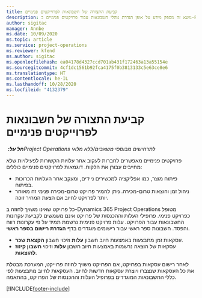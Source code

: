 ```yaml
---
title: קביעת התצורה של חשבונאות לפרוייקטים פנימיים
description: נושא זה מספק מידע על אופן הגדרת נוהלי חשבונאות עבור פרויקטים פנימיים ב-Project Operations.
author: sigitac
manager: Annbe
ms.date: 10/09/2020
ms.topic: article
ms.service: project-operations
ms.reviewer: kfend
ms.author: sigitac
ms.openlocfilehash: ea04178d4327ccd701ab431f172463a13a55154e
ms.sourcegitcommit: 4cf1dc1561b92fca4175f0b3813133c5e63ce8e6
ms.translationtype: HT
ms.contentlocale: he-IL
ms.lasthandoff: 10/28/2020
ms.locfileid: "4132379"
---
```

# <a name="configure-accounting-for-internal-projects"></a>קביעת התצורה של חשבונאות לפרוייקטים פנימיים

_**חל על:** ‏Project Operations לתרחישים מבוססי משאבים/ללא מלאי_

פרויקטים פנימיים מאפשרים לחברות לעקוב אחר עלויות הקשורות לפעילויות שלא מחייבים עבורן את הלקוח. דוגמאות לפרויקטים פנימיים כוללים:

- פיתוח מוצר, כמו אפליקציה למכשירים ניידים, ומעקב אחר העלויות הכרוכות בפיתוח.
- ניהול זמן והוצאות טרום-מכירה. ניתן להמיר פרויקט טרום-מכירה פנימי זה מאוחר יותר לפרויקט לחיוב אם הצעת המחיר זוכה.

כל פרויקט שאינו משויך לחוזה ב-Dynamics 365 Project Operations מטופל כפרויקט פנימי. פרופילי העלות וההכנסות של פרויקט אינם משמשים לקביעת עקרונות החשבונאות עבור הפרויקט. עלות פרויקט פנימית נרשמת תמיד על פי עקרונות רווח והפסד. חשבונות ספר ראשי עבור רישומים מוגדרים בדף **הגדרת רישום בספר ראשי**.

- עסקאות זמן מתבצעות באמצעות חיוב חשבון **עלות** וזיכוי חשבון **הקצאת שכר**.
- עסקאות של הוצאה נרשמות באמצעות חיוב חשבון **עלות** וזיכוי **חשבון קיזוז להוצאות**.

לאחר רישום עסקאות בפרויקט, אם הפרויקט משויך לחוזה פרוייקט, המערכת מבטלת את כל העסקאות שנצברו ויוצרת עסקאות חדשות לחיוב. העסקאות לחיוב מתבצעות לפי כללי החשבונאות המוגדרים בפרופיל העלות וההכנסות של הפרויקט, בהתאמה.




[!INCLUDE[footer-include](../includes/footer-banner.md)]